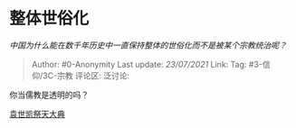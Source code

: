# 整体世俗化
*中国为什么能在数千年历史中一直保持整体的世俗化而不是被某个宗教统治呢？*

> Author: #0-Anonymity
> Last update: *23/07/2021*
> Link:
> Tag: #3-信仰/3C-宗教
> 评论区:
> 泛讨论:

你当儒教是透明的吗？

[袁世凯祭天大典](https://link.zhihu.com/?target=https%3A//b23.tv/av15024477)

